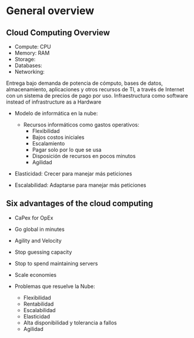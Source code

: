 # General overview

## Cloud Computing Overview

* Compute: CPU
* Memory: RAM
* Storage:
* Databases: 
* Networking:

Entrega bajo demanda de potencia de cómputo, bases de datos, almacenamiento, aplicaciones y otros recursos de TI, a través de Internet con un sistema de precios de pago por uso. 
Infraestructura como software instead of infrastructure as a Hardware

* Modelo de informática en la nube:
    * Recursos informáticos como gastos operativos:
        * Flexibilidad
        * Bajos costos iniciales
        * Escalamiento
        * Pagar solo por lo que se usa
        * Disposición de recursos en pocos minutos
        * Agilidad

* Elasticidad: Crecer para manejar más peticiones
* Escalabilidad: Adaptarse para manejar más peticiones

## Six advantages of the cloud computing

* CaPex for OpEx
* Go global in minutes
* Agility and Velocity
* Stop guessing capacity
* Stop to spend maintaining servers
* Scale economies

* Problemas que resuelve la Nube:
    * Flexibilidad
    * Rentabilidad
    * Escalabilidad
    * Elasticidad
    * Alta disponibilidad y tolerancia a fallos
    * Agilidad
